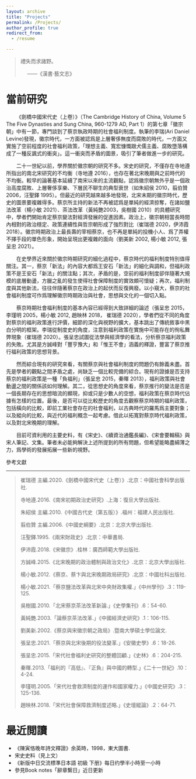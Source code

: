 ```yaml
---
layout: archive
title: "Projects"
permalink: /Projects/
author_profile: true
redirect_from:
  - /resume

---
```


> 禮失而求諸野。
>
> &emsp; ——《漢書·藝文志》

當前研究
======

&emsp;&emsp;《劍橋中國宋代史（上卷）》（The Cambridge History of China, Volume 5 The Five Dynasties and Sung China, 960-1279 AD, Part 1）的第七章「徽宗朝」中有一節，專門談到了蔡京執政時期的社會福利制度。執筆的李瑞(Ari Daniel Levine)發現，徽宗時代，一方面被認爲是上層奢侈無度而腐敗的時代，一方面又實施了空前程度的社會福利政策，「理想主義、寬宏慷慨跟犬儒主義、腐敗墮落構成了一種反諷式的衝突」。這一衝突而矛盾的圖景，吸引了筆者做進一步的研究。

&emsp;&emsp;二十一世紀以前，學界關於徽宗朝的研究不多。宋史的研究，不僅存在寺地遵所指出的南北宋研究的不均衡（寺地遵 2016），也存在著北宋晚期與之前時代的不均衡。較早的論著基本延續了南宋以來的主流觀點，認爲徽宗朝無外乎是一個政治高度腐敗、上層奢侈享樂、下層民不聊生的典型衰世（如朱紹侯 2010，翦伯贊 2006，汪聖鐸 1995）。但最近的研究越來越多地發現，北宋末期的徽宗時代，歷史的圖景要複雜得多。蔡京所主持的新法不再被認爲是單純的經濟掠奪，在諸如鹽法改革（楊小敏 2021）、茶法改革（黃純艷2003，吳樹國 2010）的具體研究中，學者們開始肯定蔡京變法對經濟發展的促進因素。政治上，徽宗朝相當長時間內相對的政治穩定、政策連續性與哲宗朝形成了強烈對比（崔瑞德 2020，伊沛霞 2018）。徽宗時期政治上最長壽的宰相蔡京，也不再是單純的投機小人、爲了弄權不擇手段的單色形象，開始呈現出更複雜的面向（劉美新 2002, 楊小敏 2012, 張呈忠 2021）。

&emsp;&emsp;在史學界近來關於徽宗時期研究的細化過程中，蔡京時代的福利制度特別值得關注。其一，蔡京「新法」的內容大都爲王安石「新法」的細化與調和，但福利政策不是王安石「新法」的關注點；其次，矛盾的是，空前的福利制度卻伴隨著大規模的底層動盪，方臘之亂的發生使得社會保障制度的實效頗可懷疑；再次，福利制度與其他新法，往往伴隨著蔡京在政治上的起伏而反復興廢。以小窺大，蔡京的社會福利制度可作爲理解徽宗時期政治與社會，思想與文化的一個切入點。

&emsp;&emsp;蔡京時期社會福利制度的基本內容已經得到大致詳細的論述（張呈忠 2015，李瑾明 2005，楊小敏 2012, 趙映林 2018， 崔瑞德 2020），學者們從不同的角度對蔡京的福利政策進行評價，細節的深化與視野的擴大，基本跳出了傳統敘事中黑白分明的框架。李瑞從制度史的角度，注意到福利政策在實施中可能存在的徇私舞弊現象（崔瑞德 2020）。張呈忠試圖從法學與經濟學的看法，分析蔡京福利政策的失敗。尤其是方誠峰對「豐亨豫大」和「惟王不會」涵義的釋證，豐富了蔡京推行福利政策的思想背景。

&emsp;&emsp;然而綜合現有的研究來看，有關蔡京與社會福利制度的問題仍有餘義未盡。首先是學者的觀點之間矛盾之處，尚缺乏一個比較完備的綜合。現有的證據是否支持蔡京的福利政策是一種「負福利」（張呈忠 2015，秦暉 2013），福利政策與社會動盪之間的關係該如何理解。其二，從思想史的角度來看，蔡京推行的變法是否是一個長期存在的思想暗流的顯現，抑或只是少數人的空想，福利政策在蔡京時代佔據有怎樣的位置。最後，是否可以從比較歷史的角度去觀察蔡京時期的福利政策，包括橫向的比較，即前工業社會存在的社會福利，以古典時代的羅馬爲主要對象；以及縱向的比較，與近代的福利概念一起考慮。借此以拓寬對蔡京時代福利政策，以及對北宋晚期的理解。

&emsp;&emsp;目前可資利用的主要史料，有《宋史》、《續資治通鑑長編》、《宋會要輯稿》與宋人筆記、文集。筆者未必能夠解決上述所提到的所有問題，但希望能略盡綿薄之力，爲學術的發展拓展一些新的視野。

參考文獻

-----

> 崔瑞德 主編.2020.《劍橋中國宋代史（上卷）》.北京：中國社會科學出版社.
>
> 寺地遵.2016.《南宋初期政治史研究》.上海：復旦大學出版社.
>
> 朱紹侯 主編.2010.《中國古代史（第五版）》.福州：福建人民出版社.
>
> 翦伯贊 主編.2006.《中國史綱要》.北京：北京大學出版社.
>
> 汪聖鐸.1995.《兩宋財政史》.北京：中華書局.
>
> 伊沛霞.2018.《宋徽宗》.桂林：廣西師範大學出版社.
>
> 方誠峰.2015.《北宋晚期的政治體制與政治文化》.北京：北京大學出版社.
>
> 楊小敏.2012.《蔡京、蔡卞與北宋晚期政局研究》.北京：中國社科出版社.
>
> 楊小敏.2021.「蔡京鹽法改革與北宋中央財政集權.」《中州學刊》.3：119-125.
>
> 吳樹國.2010.「北宋蔡京茶法改革新論.」《史學集刊》.6：54-60.
>
> 黃純艷.2003.「論蔡京茶法改革.」《中國經濟史研究》.1：106-115.
>
> 劉美新.2002.《蔡京與宋徽宗朝之政局》.暨南大學碩士學位論文.
>
> 張呈忠.2021.「蔡京與北宋後期的役法變革.」《安徽史學》.6：18-26.
>
> 張呈忠.2015.「宋代社會福利史研究的整體回顧.」《史林》.6：204-215.
>
> 秦暉.2013.「福利的『高低』、『正負』與中國的轉型.」《二十一世紀》.10：4-24.
>
> 李瑾明.2005.「宋代社會救濟制度的運作和國家權力.」《中國史研究》.3：125-136.
>
> 趙映林.2018.「宋代社會保障救濟制度述略.」《史壇縱論》.2：64-71.





最近閲讀
======

- 《陳寅恪晚年詩文釋證》余英時，1998，東大圖書.
- 宋史史料（見上文）
- 《新版中日交流標準日本語 初級 下册》每日约學半小時至一小時
- 參見Book notes「辭章繫日」近日更新

